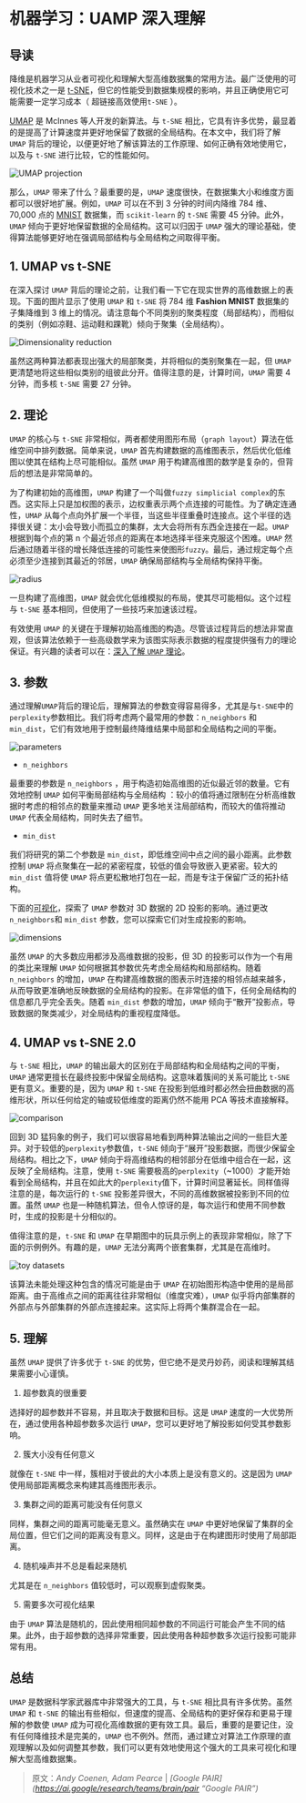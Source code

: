 # 机器学习：UAMP 深入理解



## 导读

降维是机器学习从业者可视化和理解大型高维数据集的常用方法。最广泛使用的可视化技术之一是 [t-SNE](https://lvdmaaten.github.io/tsne/ "t-SNE")，但它的性能受到数据集规模的影响，并且正确使用它可能需要一定学习成本（ 超链接高效使用`t-SNE` ）。

[UMAP](https://github.com/lmcinnes/`UMAP` "`UMAP` Github") 是 McInnes 等人开发的新算法。与 `t-SNE` 相比，它具有许多优势，最显着的是提高了计算速度并更好地保留了数据的全局结构。在本文中，我们将了解 `UMAP`  背后的理论，以便更好地了解该算法的工作原理、如何正确有效地使用它，以及与 `t-SNE` 进行比较，它的性能如何。

![UMAP projection](https://swindler-typora.oss-cn-chengdu.aliyuncs.com/typora_imgs/image-20221112133356716.png)



那么，``UMAP`` 带来了什么？最重要的是，`UMAP` 速度很快，在数据集大小和维度方面都可以很好地扩展。例如，``UMAP`` 可以在不到 3 分钟的时间内降维 784 维、70,000 点的 [MNIST](http://yann.lecun.com/exdb/mnist/ "MNIST ") 数据集，而 `scikit-learn` 的 `t-SNE` 需要 45 分钟。此外，`UMAP` 倾向于更好地保留数据的全局结构。这可以归因于 `UMAP`  强大的理论基础，使得算法能够更好地在强调局部结构与全局结构之间取得平衡。



## 1. UMAP vs t-SNE

在深入探讨 `UMAP`  背后的理论之前，让我们看一下它在现实世界的高维数据上的表现。下面的图片显示了使用 `UMAP`  和 `t-SNE` 将 784 维 **Fashion MNIST** 数据集的子集降维到 3 维上的情况。请注意每个不同类别的聚类程度（局部结构），而相似的类别（例如凉鞋、运动鞋和踝靴）倾向于聚集（全局结构）。

![Dimensionality reduction](https://swindler-typora.oss-cn-chengdu.aliyuncs.com/typora_imgs/image-20221112133919454.png)



虽然这两种算法都表现出强大的局部聚类，并将相似的类别聚集在一起，但 `UMAP` 更清楚地将这些相似类别的组彼此分开。值得注意的是，计算时间，``UMAP`` 需要 4 分钟，而多核 `t-SNE` 需要 27 分钟。



## 2. 理论

``UMAP`` 的核心与 `t-SNE` 非常相似，两者都使用图形布局（`graph layout`）算法在低维空间中排列数据。简单来说，``UMAP`` 首先构建数据的高维图表示，然后优化低维图以使其在结构上尽可能相似。虽然 `UMAP` 用于构建高维图的数学是复杂的，但背后的想法是非常简单的。

为了构建初始的高维图，``UMAP`` 构建了一个叫做`fuzzy simplicial complex`的东西。这实际上只是加权图的表示，边权重表示两个点连接的可能性。为了确定连通性，`UMAP` 从每个点向外扩展一个半径，当这些半径重叠时连接点。这个半径的选择很关键：太小会导致小而孤立的集群，太大会将所有东西全连接在一起。`UMAP` 根据到每个点的第 n 个最近邻点的距离在本地选择半径来克服这个困难。`UMAP` 然后通过随着半径的增长降低连接的可能性来使图形`fuzzy`。最后，通过规定每个点必须至少连接到其最近的邻居，``UMAP`` 确保局部结构与全局结构保持平衡。

![radius](https://swindler-typora.oss-cn-chengdu.aliyuncs.com/typora_imgs/image-20221112140821948.png)



一旦构建了高维图，`UMAP` 就会优化低维模拟的布局，使其尽可能相似。这个过程与 `t-SNE` 基本相同，但使用了一些技巧来加速该过程。

有效使用 `UMAP` 的关键在于理解初始高维图的构造。尽管该过程背后的想法非常直观，但该算法依赖于一些高级数学来为该图实际表示数据的程度提供强有力的理论保证。有兴趣的读者可以在：[深入了解 `UMAP` 理论](https://pair-code.github.io/understanding-`UMAP`/supplement.html "深入`UMAP`理论")。



## 3. 参数

通过理解`UMAP`背后的理论后，理解算法的参数变得容易得多，尤其是与`t-SNE`中的`perplexity`参数相比。我们将考虑两个最常用的参数：`n_neighbors` 和 `min_dist`，它们有效地用于控制最终降维结果中局部和全局结构之间的平衡。

![parameters](https://swindler-typora.oss-cn-chengdu.aliyuncs.com/typora_imgs/image-20221112141441210.png)

- `n_neighbors`

最重要的参数是 `n_neighbors` ，用于构造初始高维图的近似最近邻的数量。它有效地控制 `UMAP` 如何平衡局部结构与全局结构 ：较小的值将通过限制在分析高维数据时考虑的相邻点的数量来推动 `UMAP` 更多地关注局部结构，而较大的值将推动 `UMAP` 代表全局结构，同时失去了细节。

-  `min_dist`

我们将研究的第二个参数是 `min_dist`，即低维空间中点之间的最小距离。此参数控制 `UMAP` 将点聚集在一起的紧密程度，较低的值会导致嵌入更紧密。较大的 `min_dist` 值将使 `UMAP` 将点更松散地打包在一起，而是专注于保留广泛的拓扑结构。

下面的[可视化](https://homepage.univie.ac.at/noichlm94/ "Vis")，探索了 `UMAP` 参数对 3D 数据的 2D 投影的影响。通过更改 `n_neighbors`和 `min_dist` 参数，您可以探索它们对生成投影的影响。

![dimensions](https://swindler-typora.oss-cn-chengdu.aliyuncs.com/typora_imgs/image-20221112141908006.png)



虽然 `UMAP` 的大多数应用都涉及高维数据的投影，但 3D 的投影可以作为一个有用的类比来理解 `UMAP` 如何根据其参数优先考虑全局结构和局部结构。随着 `n_neighbors` 的增加，`UMAP` 在构建高维数据的图表示时连接的相邻点越来越多，从而导致更准确地反映数据的全局结构的投影。在非常低的值下，任何全局结构的信息都几乎完全丢失。随着 `min_dist` 参数的增加，`UMAP` 倾向于“散开”投影点，导致数据的聚类减少，对全局结构的重视程度降低。



## 4. UMAP vs t-SNE 2.0

与 `t-SNE` 相比，`UMAP` 的输出最大的区别在于局部结构和全局结构之间的平衡，`UMAP` 通常更擅长在最终投影中保留全局结构。这意味着簇间的关系可能比 `t-SNE` 更有意义。重要的是，因为 `UMAP` 和 `t-SNE` 在投影到低维时都必然会扭曲数据的高维形状，所以任何给定的轴或较低维度的距离仍然不能用 PCA 等技术直接解释。

![comparison](https://swindler-typora.oss-cn-chengdu.aliyuncs.com/typora_imgs/image-20221112142433971.png)



回到 3D 猛犸象的例子，我们可以很容易地看到两种算法输出之间的一些巨大差异。对于较低的`perplexity`参数值，`t-SNE` 倾向于“展开”投影数据，而很少保留全局结构。相比之下，`UMAP` 倾向于将高维结构的相邻部分在低维中组合在一起，这反映了全局结构。注意，使用 `t-SNE` 需要极高的`perplexity`（~1000）才能开始看到全局结构，并且在如此大的`perplexity`值下，计算时间显著延长。同样值得注意的是，每次运行的 `t-SNE` 投影差异很大，不同的高维数据被投影到不同的位置。虽然 `UMAP` 也是一种随机算法，但令人惊讶的是，每次运行和使用不同参数时，生成的投影是十分相似的。

值得注意的是，`t-SNE` 和 `UMAP` 在早期图中的玩具示例上的表现非常相似，除了下面的示例例外。有趣的是，`UMAP` 无法分离两个嵌套集群，尤其是在高维时。

![toy datasets](https://swindler-typora.oss-cn-chengdu.aliyuncs.com/typora_imgs/image-20221112143019138.png)



该算法未能处理这种包含的情况可能是由于 `UMAP` 在初始图形构造中使用的是局部距离。由于高维点之间的距离往往非常相似（维度灾难），`UMAP` 似乎将内部集群的外部点与外部集群的外部点连接起来。这实际上将两个集群混合在一起。



## 5. 理解

虽然 `UMAP` 提供了许多优于 `t-SNE` 的优势，但它绝不是灵丹妙药，阅读和理解其结果需要小心谨慎。

1. 超参数真的很重要

选择好的超参数并不容易，并且取决于数据和目标。这是 `UMAP` 速度的一大优势所在，通过使用各种超参数多次运行 `UMAP`，您可以更好地了解投影如何受其参数影响。

2. 簇大小没有任何意义

就像在 `t-SNE` 中一样，簇相对于彼此的大小本质上是没有意义的。这是因为 `UMAP` 使用局部距离概念来构建其高维图形表示。

3. 集群之间的距离可能没有任何意义

同样，集群之间的距离可能毫无意义。虽然确实在 `UMAP` 中更好地保留了集群的全局位置，但它们之间的距离没有意义。同样，这是由于在构建图形时使用了局部距离。

4. 随机噪声并不总是看起来随机

尤其是在 `n_neighbors` 值较低时，可以观察到虚假聚类。

5. 需要多次可视化结果

由于 `UMAP` 算法是随机的，因此使用相同超参数的不同运行可能会产生不同的结果。此外，由于超参数的选择非常重要，因此使用各种超参数多次运行投影可能非常有用。



## 总结

`UMAP` 是数据科学家武器库中非常强大的工具，与 `t-SNE` 相比具有许多优势。虽然 `UMAP` 和 `t-SNE` 的输出有些相似，但速度的提高、全局结构的更好保存和更易于理解的参数使 `UMAP` 成为可视化高维数据的更有效工具。最后，重要的是要记住，没有任何降维技术是完美的，`UMAP` 也不例外。然而，通过建立对算法工作原理的直观理解以及如何调整其参数，我们可以更有效地使用这个强大的工具来可视化和理解大型高维数据集。



> 原文：*Andy Coenen, Adam Pearce* | *[Google PAIR](https://ai.google/research/teams/brain/pair “Google PAIR”)*
